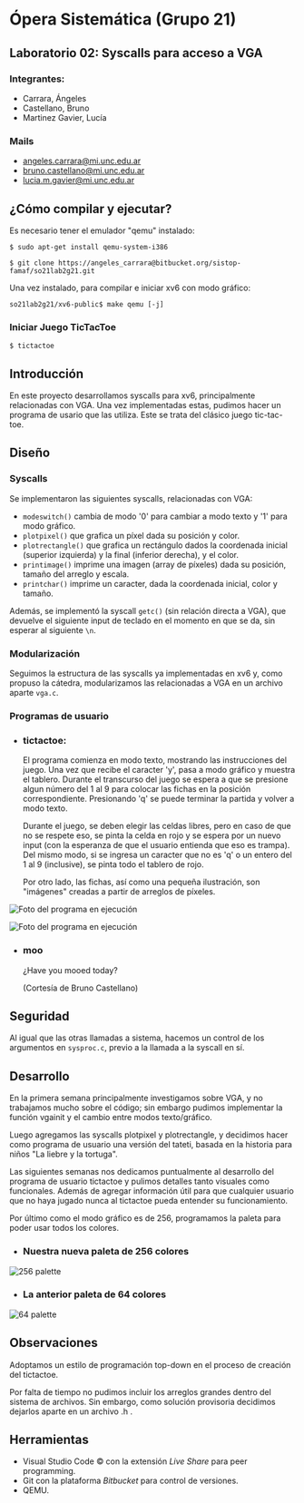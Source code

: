 # Ópera Sistemática (Grupo 21)

## Laboratorio 02: Syscalls para acceso a VGA

### Integrantes:
- Carrara, Ángeles
- Castellano, Bruno
- Martinez Gavier, Lucía

### Mails
- [angeles.carrara@mi.unc.edu.ar](mailto:angeles.carrara@mi.unc.edu.ar "Carrara, Ángeles")
- [bruno.castellano@mi.unc.edu.ar](mailto:bruno.castellano@mi.unc.edu.ar "Castellano, Bruno")
- [lucia.m.gavier@mi.unc.edu.ar](mailto:lucia.m.gavier@mi.unc.edu.ar "Martinez Gavier, Lucía")

## ¿Cómo compilar y ejecutar?
Es necesario tener el emulador "qemu" instalado:
```shell
$ sudo apt-get install qemu-system-i386

$ git clone https://angeles_carrara@bitbucket.org/sistop-famaf/so21lab2g21.git
```
Una vez instalado, para compilar e iniciar xv6 con modo gráfico:
```shell
so21lab2g21/xv6-public$ make qemu [-j]
```

### Iniciar Juego TicTacToe
```shell
$ tictactoe
```
## Introducción

En este proyecto desarrollamos syscalls para xv6, principalmente relacionadas con VGA. Una vez implementadas estas, pudimos hacer un programa de usario que las utiliza.
Este se trata del clásico juego tic-tac-toe.

## Diseño

### Syscalls

Se implementaron las siguientes syscalls, relacionadas con VGA:

- `modeswitch()` cambia de modo '0' para cambiar a modo texto y '1' para modo gráfico.
- `plotpixel()` que grafica un píxel dada su posición y color.
- `plotrectangle()` que grafica un rectángulo dados la coordenada inicial (superior izquierda) y la final (inferior derecha), y el color.
- `printimage()` imprime una imagen (array de píxeles) dada su posición, tamaño del arreglo y escala.
- `printchar()` imprime un caracter, dada la coordenada inicial, color y tamaño.

Además, se implementó la syscall `getc()` (sin relación directa a VGA), que devuelve el siguiente input de teclado en el momento en que se da, sin esperar al siguiente `\n`.

### Modularización
Seguimos la estructura de las syscalls ya implementadas en xv6 y, como propuso la cátedra, modularizamos las relacionadas a VGA en un archivo aparte `vga.c`.

### Programas de usuario

- ### tictactoe:
    El programa comienza en modo texto, mostrando las instrucciones del juego. Una vez que recibe el caracter 'y', pasa a modo gráfico y muestra el tablero. Durante el transcurso del juego se espera a que se presione algun número del 1 al 9 para colocar las fichas en la posición correspondiente. Presionando 'q' se puede terminar la partida y volver a modo texto.

    Durante el juego, se deben elegir las celdas libres, pero en caso de que no se respete eso, se pinta la celda en rojo y se espera por un nuevo input (con la esperanza de que el usuario entienda que eso es trampa). Del mismo modo, si se ingresa un caracter que no es 'q' o un entero del 1 al 9 (inclusive), se pinta todo el tablero de rojo.

    Por otro lado, las fichas, así como una pequeña ilustración, son "imágenes" creadas a partir de arreglos de píxeles.

![Foto del programa en ejecución](https://imgur.com/NLDjssS.png)

![Foto del programa en ejecución](https://i.imgur.com/5Yxchh3.png)

- ### moo
    ¿Have you mooed today?

    (Cortesía de Bruno Castellano)

## Seguridad
Al igual que las otras llamadas a sistema, hacemos un control de los argumentos en `sysproc.c`, previo a la llamada a la syscall en sí.

## Desarrollo

En la primera semana principalmente investigamos sobre VGA, y no trabajamos mucho sobre el código; sin embargo pudimos implementar la función vgainit y el cambio entre modos texto/gráfico.

Luego agregamos las syscalls plotpixel y plotrectangle, y decidimos hacer como programa de usuario una versión del tateti, basada en la historia para niños "La liebre y la tortuga".

Las siguientes semanas nos dedicamos puntualmente al desarrollo del programa de usuario tictactoe y pulimos detalles tanto visuales como funcionales. Además de agregar información útil para que cualquier usuario que no haya jugado nunca al tictactoe pueda entender su funcionamiento.

Por último como el modo gráfico es de 256, programamos la paleta para poder usar todos los colores.

- ### Nuestra nueva paleta de 256 colores

![256 palette](https://i.imgur.com/DE36vyM.png)

- ### La anterior paleta de 64 colores

![64 palette](https://i.imgur.com/Cf64zwf.png)

## Observaciones

Adoptamos un estilo de programación top-down en el proceso de creación del tictactoe.

Por falta de tiempo no pudimos incluir los arreglos grandes dentro del sistema de archivos. Sin embargo, como solución provisoria decidimos dejarlos aparte en un archivo .h .

## Herramientas
- Visual Studio Code © con la extensión *Live Share* para peer programming.
- Git con la plataforma *Bitbucket* para control de versiones.
- QEMU.

